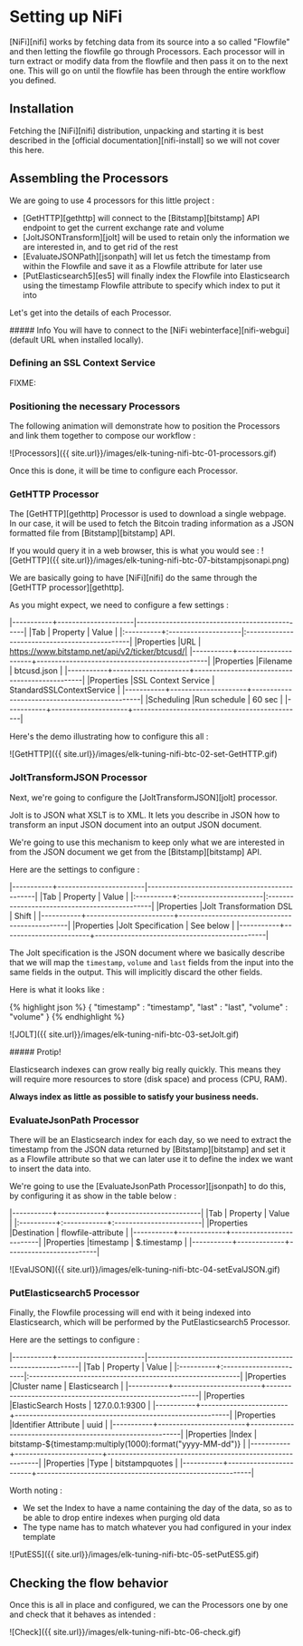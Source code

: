 # Setting up NiFi

[NiFi][nifi] works by fetching data from its source into a so called
"Flowfile" and then letting the flowfile go through Processors. Each processor
will in turn extract or modify data from the flowfile and then pass it on to
the next one.  This will go on until the flowfile has been through the entire
workflow you defined.

## Installation

Fetching the [NiFi][nifi] distribution, unpacking and starting it is best
described in the [official documentation][nifi-install] so we will not cover
this here.

## Assembling the Processors

We are going to use 4 processors for this little project :

* [GetHTTP][gethttp] will connect to the [Bitstamp][bitstamp] API endpoint to get the
  current exchange rate and volume
* [JoltJSONTransform][jolt] will be used to retain only the information we are
  interested in, and to get rid of the rest
* [EvaluateJSONPath][jsonpath] will let us fetch the timestamp from within the Flowfile
  and save it as a Flowfile attribute for later use
* [PutElasticsearch5][es5] will finally index the Flowfile into Elasticsearch using
  the timestamp Flowfile attribute to specify which index to put it into

Let's get into the details of each Processor.

<div class="note info">
##### Info
You will have to connect to the [NiFi webinterface][nifi-webgui] (default URL
when installed locally).
</div>

[nifi-webgui]: http://localhost:8080/nifi

### Defining an SSL Context Service

FIXME:

### Positioning the necessary Processors

The following animation will demonstrate how to position the Processors and
link them together to compose our workflow :

![Processors]({{ site.url}}/images/elk-tuning-nifi-btc-01-processors.gif)

Once this is done, it will be time to configure each Processor.

### GetHTTP Processor

The [GetHTTP][gethttp] Processor is used to download a single webpage. In our
case, it will be used to fetch the Bitcoin trading information as a JSON
formatted file from [Bitstamp][bitstamp] API.

If you would query it in a web browser, this is what you would see :
![GetHTTP]({{ site.url}}/images/elk-tuning-nifi-btc-07-bitstampjsonapi.png)

We are basically going to have [NiFi][nifi] do the same through the
[GetHTTP processor][gethttp].

As you might expect, we need to configure a few settings :

|-----------+---------------------|-----------------------------------------------|
|Tab        | Property            | Value                                         |
|:----------+:--------------------|:----------------------------------------------|
|Properties |URL                  | https://www.bitstamp.net/api/v2/ticker/btcusd/|
|-----------+---------------------+-----------------------------------------------|
|Properties |Filename             | btcusd.json                                   |
|-----------+---------------------+-----------------------------------------------|
|Properties |SSL Context Service  | StandardSSLContextService                     |
|-----------+---------------------+-----------------------------------------------|
|Scheduling |Run schedule         | 60 sec                                        |
|-----------+---------------------+-----------------------------------------------|

Here's the demo illustrating how to configure this all :

![GetHTTP]({{ site.url}}/images/elk-tuning-nifi-btc-02-set-GetHTTP.gif)

### JoltTransformJSON Processor

Next, we're going to configure the [JoltTransformJSON][jolt] processor.

Jolt is to JSON what XSLT is to XML. It lets you describe in JSON how to
transform an input JSON document into an output JSON document.

We're going to use this mechanism to keep only what we are interested in from the JSON document we get from
the [Bitstamp][bitstamp] API.

Here are the settings to configure :

|-----------+------------------------|-----------------------------------------------|
|Tab        | Property               | Value                                         |
|:----------+:-----------------------|:----------------------------------------------|
|Properties |Jolt Transformation DSL | Shift                                         |
|-----------+------------------------+-----------------------------------------------|
|Properties |Jolt Specification      | See below                                     |
|-----------+------------------------+-----------------------------------------------|

The Jolt specification is the JSON document where we basically describe that
we will map the `timestamp`, `volume` and `last` fields from the input into
the same fields in the output. This will implicitly discard the other fields.

Here is what it looks like :

{% highlight json %}
{
  "timestamp" : "timestamp",
  "last" : "last",
  "volume" : "volume"
}
{% endhighlight %}


![JOLT]({{ site.url}}/images/elk-tuning-nifi-btc-03-setJolt.gif)

<div class="note protip no_toc">
##### Protip!

Elasticsearch indexes can grow really big really quickly. This means they will
require more resources to store (disk space) and process (CPU, RAM).

**Always index as little as possible to satisfy your business needs.**
</div>

### EvaluateJsonPath Processor

There will be an Elasticsearch index for each day, so we need to extract the
timestamp from the JSON data returned by [Bitstamp][bitstamp] and set it as a
Flowfile attribute so that we can later use it to define the index we want to
insert the data into.

We're going to use the [EvaluateJsonPath Processor][jsonpath] to do this, by
configuring it as show in the table below :

|-----------+-------------+-------------------------|
|Tab        | Property    | Value                   |
|:----------+:------------+:------------------------|
|Properties |Destination  | flowfile-attribute      |
|-----------+-------------+-------------------------|
|Properties |timestamp    | $.timestamp             |
|-----------+-------------+-------------------------|


![EvalJSON]({{ site.url}}/images/elk-tuning-nifi-btc-04-setEvalJSON.gif)

### PutElasticsearch5 Processor

Finally, the Flowfile processing will end with it being indexed into
Elasticsearch, which will be performed by the PutElasticsearch5 Processor.

Here are the settings to configure :

|-----------+------------------------|-----------------------------------------------------------|
|Tab        | Property               | Value                                                     |
|:----------+:-----------------------|:----------------------------------------------------------|
|Properties |Cluster name            | Elasticsearch                                             |
|-----------+------------------------+-----------------------------------------------------------|
|Properties |ElasticSearch Hosts     | 127.0.0.1:9300                                            |
|-----------+------------------------+-----------------------------------------------------------|
|Properties |Identifier Attribute    | uuid                                                      |
|-----------+------------------------+-----------------------------------------------------------|
|Properties |Index                   | bitstamp-${timestamp:multiply(1000):format("yyyy-MM-dd")} |
|-----------+------------------------+-----------------------------------------------------------|
|Properties |Type                    | bitstampquotes                                            |
|-----------+------------------------+-----------------------------------------------------------|

Worth noting : 

* We set the Index to have a name containing the day of the data, so as to be
able to drop entire indexes when purging old data
* The type name has to match whatever you had configured in your index template


![PutES5]({{ site.url}}/images/elk-tuning-nifi-btc-05-setPutES5.gif)


## Checking the flow behavior

Once this is all in place and configured, we can the Processors one by one and
check that it behaves as intended :

![Check]({{ site.url}}/images/elk-tuning-nifi-btc-06-check.gif)


